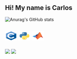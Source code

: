 ## Hi! My name is Carlos 

![Anurag's GitHub stats](https://github-readme-stats.vercel.app/api?username=themestrre&show_icons=true&theme=dracula)

<div style="display: inline_block"><br>

<img align="center" alt="Carlos-C" height="30" width="40" src="https://raw.githubusercontent.com/devicons/devicon/master/icons/c/c-original.svg">
<img align="center" alt="Carlos-Python" height="30" width="40" src="https://raw.githubusercontent.com/devicons/devicon/master/icons/python/python-original.svg">
<img align="center" alt="Carlos-Matlab" height="30" width="40" src="https://raw.githubusercontent.com/devicons/devicon/master/icons/matlab/matlab-original.svg">

</div>

##
<div> 
  <a href = "mailto:carloseduardoleite055@gmail.com"><img src="https://img.shields.io/badge/-Gmail-%23333?style=for-the-badge&logo=gmail&logoColor=white" target="_blank"></a>
  <a href="https://www.linkedin.com/in/carlos-eduardo-leite-de-oliveira-26683920b/" target="_blank"><img src="https://img.shields.io/badge/-LinkedIn-%230077B5?style=for-the-badge&logo=linkedin&logoColor=white" target="_blank"></a> 
  
</div>







<!--
**themestrre/themestrre** is a ✨ _special_ ✨ repository because its `README.md` (this file) appears on your GitHub profile.

Here are some ideas to get you started:

- 🔭 I’m currently working on ...
- 🌱 I’m currently learning ...
- 👯 I’m looking to collaborate on ...
- 🤔 I’m looking for help with ...
- 💬 Ask me about ...
- 📫 How to reach me: ...
- 😄 Pronouns: ...
- ⚡ Fun fact: ...
-->
